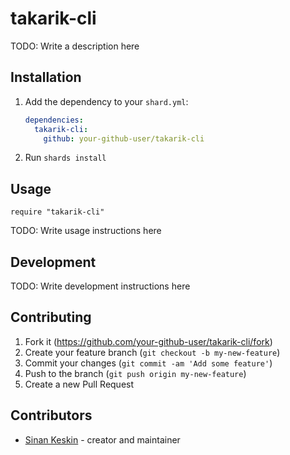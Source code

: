 # takarik-cli

TODO: Write a description here

## Installation

1. Add the dependency to your `shard.yml`:

   ```yaml
   dependencies:
     takarik-cli:
       github: your-github-user/takarik-cli
   ```

2. Run `shards install`

## Usage

```crystal
require "takarik-cli"
```

TODO: Write usage instructions here

## Development

TODO: Write development instructions here

## Contributing

1. Fork it (<https://github.com/your-github-user/takarik-cli/fork>)
2. Create your feature branch (`git checkout -b my-new-feature`)
3. Commit your changes (`git commit -am 'Add some feature'`)
4. Push to the branch (`git push origin my-new-feature`)
5. Create a new Pull Request

## Contributors

- [Sinan Keskin](https://github.com/your-github-user) - creator and maintainer

